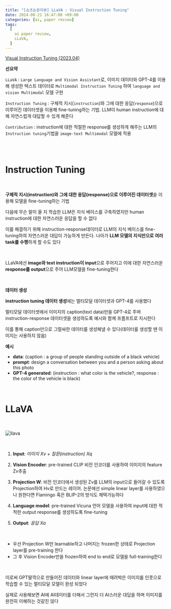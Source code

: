 ```yaml
---
title: "[쇼츠논문리뷰] LLaVA : Visual Instruction Tuning"
date: 2024-08-21 16:47:08 +09:00
categories: [ai, paper review]
tags:
  [
    ai paper review,
    LLaVA,
  ]
---
```


[Visual Instruction Tuning (2023.04)](https://arxiv.org/abs/2304.08485)

**선요약**

`LLaVA` : `Large Language and Vision Assistant`로, 이미지 데이터와 GPT-4를 이용해 생성한 텍스트 데이터로 `Multimodal Instruction Tuning` 하여 `language and vision Multimodal` 모델 구현


`Instruction Tuning` : 구체적 지시(`instruction`)와 그에 대한 응답(`response`)으로 이루어진 데이터셋을 이용해 fine-tuning하는 기법. LLM이 human instruction에 대해 자연스럽게 대답할 수 있게 해준다


`Contribution` : instruction에 대한 적절한 response를 생성하게 해주는 LLM의 `Instruction tuning`기법을 `image-text Multimodal` 모델에 적용

<br/>
<br/>

# **Instruction Tuning**

<br/>

**구체적 지시(instruction)와 그에 대한 응답(response)으로 이루어진 데이터셋**을 이용해 모델을 fine-tuning하는 기법

다음에 무슨 말이 올 지 학습한 LLM은 지식 베이스를 구축하였지만 human instruction에 대한 자연스러운 응답을 할 수 없다

이를 해결하기 위해 instruction-response데이터로 LLM의 지식 베이스를 fine-tuning하여 자연스러운 대답이 가능하게 만든다. 나아가 **LLM 모델의 지식만으로 여러 task를 수행**하게 할 수도 있다

<br/>

LLaVA에선 **image와 text instruction이 input**으로 주어지고 이에 대한 자연스러운 **response를 output**으로 주어 LLM모델을 fine-tuning한다

<br/>

**데이터 생성**

**instruction tuning 데이터 생성**에는 멀티모달 데이터셋과 GPT-4를 사용했다

멀티모달 데이터셋에서 이미지의 caption(text data)만을 GPT-4로 주며 instruction-response 데이터셋을 생성하도록 예시와 함께 프롬프트로 지시한다

이를 통해 caption만으로 그럴싸한 데이터를 생성해낼 수 있다(데이터를 생성할 땐 이미지는 사용하지 않음)

**예시**

- **data**: (caption : a group of people standing outside of a black vehicle)
- **prompt**: design a conversation between you and a person asking about this photo
- **GPT-4 generated**: (instruction : what color is the vehicle?, response : the color of the vehicle is black)

<br/>

# **LLaVA**

<br/>

![llava](https://llava-vl.github.io/images/llava_arch.png)

<br/>

1. **Input**: *이미지 Xv + 질문(instruction) Xq*

2. **Vision Encoder**: pre-trained CLIP 비전 인코더를 사용하여 이미지의 feature Zv추출

3. **Projection W**: 비전 인코더에서 생성된 Zv를 LLM의 input으로 들어갈 수 있도록 Projection하여 Hv로 만드는 레이어. 논문에선 simple linear layer를 사용하였으나 원한다면 Flamingo 혹은 BLIP-2의 방식도 채택가능하다

4. **Language model**: pre-trained Vicuna 언어 모델을 사용하여 input에 대한 적적한 output response를 생성하도록 fine-tuning

5. **Output**: *응답 Xa*

<br/>

- 우선 Projection W만 learnable하고 나머지는 frozen한 상태로 Projection layer를 pre-training 한다
- 그 후 Vision Encoder만을 frozen하여 end to end로 모델을 full-training한다

<br/>

이로써 GPT딸깍으로 만들어진 데이터와 linear layer에 때려박은 이미지를 인풋으로 학습할 수 있는 멀티모달 모델이 완성 되었다

실제로 사용해보면 AI에 AI데이터를 더해서 그런지 더 AI스러운 대답을 하며 이미지를 완전히 이해하는 것같진 않다
